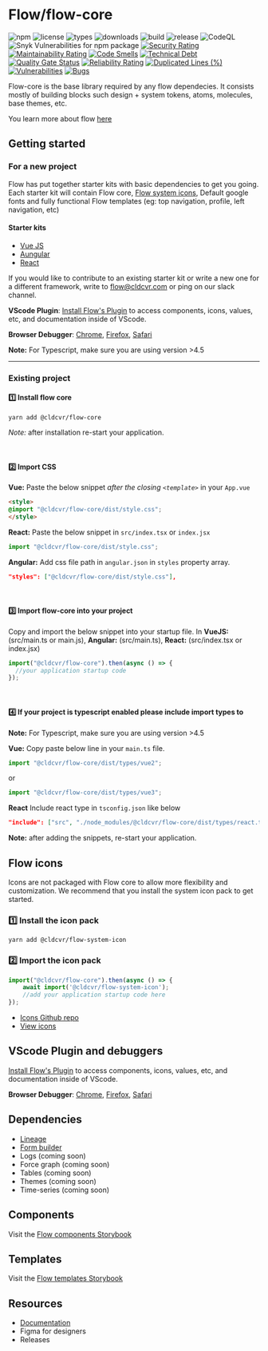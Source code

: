 # Flow/flow-core 
![npm](https://badgen.net/npm/v/@cldcvr/flow-core) ![license](https://badgen.net/npm/license/@cldcvr/flow-core) ![types](https://badgen.net/npm/types/@cldcvr/flow-core) ![downloads](https://badgen.net//npm/dw/@cldcvr/flow-core) ![build](https://github.com/cldcvr/flow-core/actions/workflows/build.yml/badge.svg) ![release](https://github.com/cldcvr/flow-core/actions/workflows/release.yml/badge.svg) ![CodeQL](https://github.com/cldcvr/flow-core/workflows/CodeQL/badge.svg) ![Snyk Vulnerabilities for npm package](https://img.shields.io/snyk/vulnerabilities/npm/@cldcvr/flow-core?style=flat-square) [![Security Rating](https://sonarcloud.io/api/project_badges/measure?project=cldcvr_flow-core&metric=security_rating)](https://sonarcloud.io/summary/new_code?id=cldcvr_flow-core) [![Maintainability Rating](https://sonarcloud.io/api/project_badges/measure?project=cldcvr_flow-core&metric=sqale_rating)](https://sonarcloud.io/summary/new_code?id=cldcvr_flow-core) [![Code Smells](https://sonarcloud.io/api/project_badges/measure?project=cldcvr_flow-core&metric=code_smells)](https://sonarcloud.io/summary/new_code?id=cldcvr_flow-core) [![Technical Debt](https://sonarcloud.io/api/project_badges/measure?project=cldcvr_flow-core&metric=sqale_index)](https://sonarcloud.io/summary/new_code?id=cldcvr_flow-core) [![Quality Gate Status](https://sonarcloud.io/api/project_badges/measure?project=cldcvr_flow-core&metric=alert_status)](https://sonarcloud.io/summary/new_code?id=cldcvr_flow-core) [![Reliability Rating](https://sonarcloud.io/api/project_badges/measure?project=cldcvr_flow-core&metric=reliability_rating)](https://sonarcloud.io/summary/new_code?id=cldcvr_flow-core) [![Duplicated Lines (%)](https://sonarcloud.io/api/project_badges/measure?project=cldcvr_flow-core&metric=duplicated_lines_density)](https://sonarcloud.io/summary/new_code?id=cldcvr_flow-core) [![Vulnerabilities](https://sonarcloud.io/api/project_badges/measure?project=cldcvr_flow-core&metric=vulnerabilities)](https://sonarcloud.io/summary/new_code?id=cldcvr_flow-core) [![Bugs](https://sonarcloud.io/api/project_badges/measure?project=cldcvr_flow-core&metric=bugs)](https://sonarcloud.io/summary/new_code?id=cldcvr_flow-core)



Flow-core is the base library required by any flow dependecies. It consists mostly of building blocks such design + system tokens, atoms, molecules, base themes, etc.

You learn more about flow [here](https://github.com/cldcvr/flow-core/blob/main/ABOUT.md)

## Getting started

### For a new project

Flow has put together starter kits with basic dependencies to get you going. Each starter kit will contain Flow core, [Flow system icons](https://github.com/cldcvr/flow-icon), Default google fonts and fully functional Flow templates (eg: top navigation, profile, left navigation, etc)

#### Starter kits
* [Vue JS](https://github.com/cldcvr/flow-starterkit-vue)
* [Aungular](https://github.com/cldcvr/flow-starterkit-angular)
* [React](https://github.com/cldcvr/flow-starterkit-react)

If you would like to contribute to an existing starter kit or write a new one for a different framework, write to flow@cldcvr.com or ping on our slack channel.

**VScode Plugin**: [Install Flow's Plugin](https://marketplace.visualstudio.com/items?itemName=dev-vikas.flow-intellisense-vscode) to access components, icons, values, etc, and documentation inside of VScode.

**Browser Debugger**: [Chrome](https://chrome.google.com/webstore/detail/web-component-devtools/gdniinfdlmmmjpnhgnkmfpffipenjljo), [Firefox](https://addons.mozilla.org/en-US/firefox/addon/web-component-devtools/), [Safari](https://developer.apple.com/documentation/safariservices/safari_web_extensions/adding_a_web_development_tool_to_safari_web_inspector)

**Note:** For Typescript, make sure you are using version >4.5

---

### Existing project

#### 1️⃣ Install flow core
```yarn add @cldcvr/flow-core```

*Note:* after installation re-start your application.

<br>

#### 2️⃣ Import CSS 
**Vue:**
Paste the below snippet *after the closing `<template>`* in your `App.vue` 

```html
<style>
@import "@cldcvr/flow-core/dist/style.css";
</style> 
```
**React:** Paste the below snippet in `src/index.tsx` or `index.jsx`

```JavaScript
import "@cldcvr/flow-core/dist/style.css";
```
**Angular:** Add css file path in `angular.json` in `styles` property array.

```JSON
"styles": ["@cldcvr/flow-core/dist/style.css"],

```

<br>

#### 3️⃣ Import flow-core into your project

Copy and import the below snippet into your startup file. In **VueJS:** (src/main.ts or main.js), **Angular:** (src/main.ts), **React:** (src/index.tsx or index.jsx)
```JavaScript
import("@cldcvr/flow-core").then(async () => {
  //your application startup code
});
```

<br>

#### 4️⃣ If your project is typescript enabled please include import types to
**Note:** For Typescript, make sure you are using version >4.5

**Vue:** 
Copy paste below line in your `main.ts` file.
```JavaScript
import "@cldcvr/flow-core/dist/types/vue2";
```
or 
```JavaScript
import "@cldcvr/flow-core/dist/types/vue3";
```

**React**
Include react type in `tsconfig.json` like below
```JSON
"include": ["src", "./node_modules/@cldcvr/flow-core/dist/types/react.ts"]
```

**Note:** after adding the snippets, re-start your application.


## Flow icons

Icons are not packaged with Flow core to allow more flexibility and customization. We recommend that you install the system icon pack to get started.

### 1️⃣ Install the icon pack 
```
yarn add @cldcvr/flow-system-icon
```

### 2️⃣ Import the icon pack 

```javascript
import("@cldcvr/flow-core").then(async () => {
	await import('@cldcvr/flow-system-icon');
	//add your application startup code here
});
```
* [Icons Github repo](https://github.com/cldcvr/flow-icon)
* [View icons](https://flow.cldcvr.com/icons/index.html)


## VScode Plugin and debuggers
[Install Flow's Plugin](https://marketplace.visualstudio.com/items?itemName=dev-vikas.flow-intellisense-vscode) to access components, icons, values, etc, and documentation inside of VScode.

**Browser Debugger**: [Chrome](https://chrome.google.com/webstore/detail/web-component-devtools/gdniinfdlmmmjpnhgnkmfpffipenjljo), [Firefox](https://addons.mozilla.org/en-US/firefox/addon/web-component-devtools/), [Safari](https://developer.apple.com/documentation/safariservices/safari_web_extensions/adding_a_web_development_tool_to_safari_web_inspector)


## Dependencies
* [Lineage](https://github.com/cldcvr/flow-lineage)
* [Form builder](https://github.com/cldcvr/flow-form-builder)
* Logs (coming soon)
* Force graph (coming soon)
* Tables (coming soon)
* Themes (coming soon)
* Time-series (coming soon)


## Components
Visit the [Flow components Storybook](https://flow.cldcvr.com/v2/index.html)


## Templates
Visit the [Flow templates Storybook](https://flow.cldcvr.com/templates/index.html)


## Resources
* [Documentation](https://drive.google.com/drive/u/0/folders/1K4TLqpqrY0BNjQZ4fwZK_ZF-9M69Q4is)
* Figma for designers
* Releases
